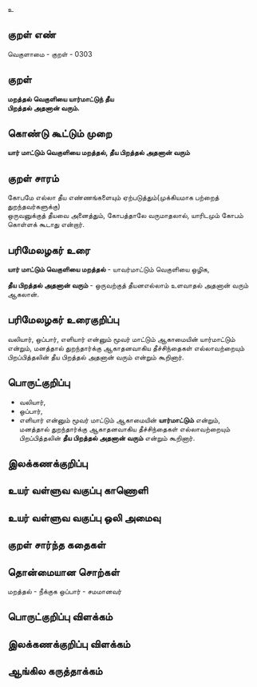 உ

## குறள் எண் 

வெகுளாமை - குறள் - 0303  

## குறள் 

**மறத்தல் வெகுளியை யார்மாட்டுந் தீய  
பிறத்தல் அதனான் வரும்.**

## கொண்டு கூட்டும் முறை

**யார் மாட்டும் வெகுளியை மறத்தல், தீய பிறத்தல் அதனான் வரும்** 

## குறள் சாரம் 

கோபமே எல்லா தீய எண்ணங்களையும் ஏற்படுத்தும்(முக்கியமாக பற்றைத் துறந்தவர்களுக்கு)  
ஒருவனுக்குத் தீயவை அனைத்தும், கோபத்தாலே வருமாதலால், யாரிடமும் கோபம் கொள்ளக் கூடாது என்றார்.

## பரிமேலழகர் உரை

**யார் மாட்டும் வெகுளியை மறத்தல்** - யாவர்மாட்டும் வெகுளியை ஒழிக,  

**தீய பிறத்தல் அதனான் வரும்** - ஒருவற்குத் தீயனஎல்லாம் உளவாதல் அதனான் வரும் ஆகலான்.

## பரிமேலழகர் உரைகுறிப்பு   

வலியார், ஒப்பார், எளியார் என்னும் மூவர் மாட்டும் ஆகாமையின் யார்மாட்டும் என்றும், மனத்தால் துறந்தார்க்கு ஆகாதனவாகிய தீச்சிந்தைகள் எல்லாவற்றையும் பிறப்பித்தலின் தீய பிறத்தல் அதனான் வரும் என்றும் கூறினார்.    

## பொருட்குறிப்பு 

* வலியார்,   
* ஒப்பார்,  
* எளியார் என்னும் மூவர் மாட்டும் ஆகாமையின் **யார்மாட்டும்** என்றும்,   
மனத்தால் துறந்தார்க்கு ஆகாதனவாகிய தீச்சிந்தைகள் எல்லாவற்றையும் பிறப்பித்தலின் **தீய பிறத்தல் அதனான் வரும்** என்றும் கூறினார்.    

## இலக்கணக்குறிப்பு  


## உயர் வள்ளுவ வகுப்பு காணொளி


## உயர் வள்ளுவ வகுப்பு ஒலி அமைவு 

 
## குறள் சார்ந்த கதைகள் 


## தொன்மையான சொற்கள்

மறத்தல் - நீக்குக 
ஒப்பார் - சமமானவர்  

## பொருட்குறிப்பு விளக்கம்


## இலக்கணக்குறிப்பு விளக்கம்


## ஆங்கில கருத்தாக்கம் 


